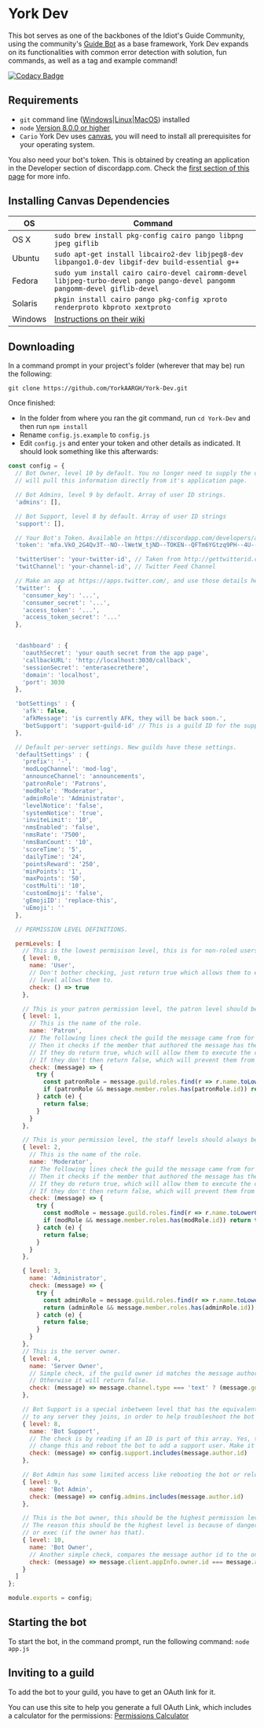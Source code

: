 # York Dev

This bot serves as one of the backbones of the Idiot's Guide Community, using the community's [Guide Bot](https://github.com/An-Idiots-Guide/guidebot) as a base framework, York Dev expands on its functionalities with common error detection with solution, fun commands, as well as a tag and example command!

[![Codacy Badge](https://api.codacy.com/project/badge/Grade/74ebb8bd0ea246deb09ef8dcbb8bfe83)](https://www.codacy.com/app/YorkAARGH/York-Dev?utm_source=github.com&amp;utm_medium=referral&amp;utm_content=YorkAARGH/York-Dev&amp;utm_campaign=Badge_Grade)

## Requirements

- `git` command line ([Windows](https://git-scm.com/download/win)|[Linux](https://git-scm.com/book/en/v2/Getting-Started-Installing-Git)|[MacOS](https://git-scm.com/download/mac)) installed
- `node` [Version 8.0.0 or higher](https://nodejs.org)
- `Cario` York Dev uses [canvas](https://www.npmjs.com/package/canvas), you will need to install all prerequisites for your operating system.

You also need your bot's token. This is obtained by creating an application in
the Developer section of discordapp.com. Check the [first section of this page](https://anidiots.guide/getting-started/the-long-version.html)
for more info.

## Installing Canvas Dependencies

OS | Command
----- | -----
OS X | `sudo brew install pkg-config cairo pango libpng jpeg giflib`
Ubuntu | `sudo apt-get install libcairo2-dev libjpeg8-dev libpango1.0-dev libgif-dev build-essential g++`
Fedora | `sudo yum install cairo cairo-devel cairomm-devel libjpeg-turbo-devel pango pango-devel pangomm pangomm-devel giflib-devel`
Solaris | `pkgin install cairo pango pkg-config xproto renderproto kbproto xextproto`
Windows | [Instructions on their wiki](https://github.com/Automattic/node-canvas/wiki/Installation---Windows)

## Downloading

In a command prompt in your project's folder (wherever that may be) run the following:

`git clone https://github.com/YorkAARGH/York-Dev.git`

Once finished:

- In the folder from where you ran the git command, run `cd York-Dev` and then run `npm install`
- Rename `config.js.example` to `config.js`
- Edit `config.js` and enter your token and other details as indicated. It should look something like this afterwards:

```js
const config = {
  // Bot Owner, level 10 by default. You no longer need to supply the owner ID, as the bot
  // will pull this information directly from it's application page.

  // Bot Admins, level 9 by default. Array of user ID strings.
  'admins': [],

  // Bot Support, level 8 by default. Array of user ID strings
  'support': [],

  // Your Bot's Token. Available on https://discordapp.com/developers/applications/me
  'token': 'mfa.VkO_2G4Qv3T--NO--lWetW_tjND--TOKEN--QFTm6YGtzq9PH--4U--tG0',

  'twitterUser': 'your-twitter-id', // Taken from http://gettwitterid.com/
  'twitChannel': 'your-channel-id', // Twitter Feed Channel

  // Make an app at https://apps.twitter.com/, and use those details here.
  'twitter':  {
    'consumer_key': '...',
    'consumer_secret': '...',
    'access_token': '...',
    'access_token_secret': '...'
  },


  'dashboard' : {
    'oauthSecret': 'your oauth secret from the app page',
    'callbackURL': 'http://localhost:3030/callback',
    'sessionSecret': 'enterasecrethere',
    'domain': 'localhost',
    'port': 3030
  },

  'botSettings' : {
    'afk': false,
    'afkMessage': 'is currently AFK, they will be back soon.',
    'botSupport': 'support-guild-id' // This is a guild ID for the support functionality.
  },

  // Default per-server settings. New guilds have these settings. 
  'defaultSettings' : {
    'prefix': '-',
    'modLogChannel': 'mod-log',
    'announceChannel': 'announcements',
    'patronRole': 'Patrons',
    'modRole': 'Moderator',
    'adminRole': 'Administrator',
    'levelNotice': 'false',
    'systemNotice': 'true',
    'inviteLimit': '10',
    'nmsEnabled': 'false',
    'nmsRate': '7500',
    'nmsBanCount': '10',
    'scoreTime': '5',
    'dailyTime': '24',
    'pointsReward': '250',
    'minPoints': '1',
    'maxPoints': '50',
    'costMulti': '10',
    'customEmoji': 'false',
    'gEmojiID': 'replace-this',
    'uEmoji': ''
  },

  // PERMISSION LEVEL DEFINITIONS.

  permLevels: [
    // This is the lowest permisison level, this is for non-roled users.
    { level: 0,
      name: 'User', 
      // Don't bother checking, just return true which allows them to execute any command their
      // level allows them to.
      check: () => true
    },

    // This is your patron permission level, the patron level should be below the staff roles.
    { level: 1,
      // This is the name of the role.
      name: 'Patron',
      // The following lines check the guild the message came from for the roles.
      // Then it checks if the member that authored the message has the role.
      // If they do return true, which will allow them to execute the command in question.
      // If they don't then return false, which will prevent them from executing the command.
      check: (message) => {
        try {
          const patronRole = message.guild.roles.find(r => r.name.toLowerCase() === message.settings.patronRole.toLowerCase());
          if (patronRole && message.member.roles.has(patronRole.id)) return true;
        } catch (e) {
          return false;
        }
      }
    },

    // This is your permission level, the staff levels should always be above the rest of the roles.
    { level: 2,
      // This is the name of the role.
      name: 'Moderator',
      // The following lines check the guild the message came from for the roles.
      // Then it checks if the member that authored the message has the role.
      // If they do return true, which will allow them to execute the command in question.
      // If they don't then return false, which will prevent them from executing the command.
      check: (message) => {
        try {
          const modRole = message.guild.roles.find(r => r.name.toLowerCase() === message.settings.modRole.toLowerCase());
          if (modRole && message.member.roles.has(modRole.id)) return true;
        } catch (e) {
          return false;
        }
      }
    },

    { level: 3,
      name: 'Administrator', 
      check: (message) => {
        try {
          const adminRole = message.guild.roles.find(r => r.name.toLowerCase() === message.settings.adminRole.toLowerCase());
          return (adminRole && message.member.roles.has(adminRole.id));
        } catch (e) {
          return false;
        }
      }
    },
    // This is the server owner.
    { level: 4,
      name: 'Server Owner', 
      // Simple check, if the guild owner id matches the message author's ID, then it will return true.
      // Otherwise it will return false.
      check: (message) => message.channel.type === 'text' ? (message.guild.owner.user.id === message.author.id ? true : false) : false
    },

    // Bot Support is a special inbetween level that has the equivalent of server owner access
    // to any server they joins, in order to help troubleshoot the bot on behalf of owners.
    { level: 8,
      name: 'Bot Support',
      // The check is by reading if an ID is part of this array. Yes, this means you need to
      // change this and reboot the bot to add a support user. Make it better yourself!
      check: (message) => config.support.includes(message.author.id)
    },

    // Bot Admin has some limited access like rebooting the bot or reloading commands.
    { level: 9,
      name: 'Bot Admin',
      check: (message) => config.admins.includes(message.author.id)
    },

    // This is the bot owner, this should be the highest permission level available.
    // The reason this should be the highest level is because of dangerous commands such as eval
    // or exec (if the owner has that).
    { level: 10,
      name: 'Bot Owner', 
      // Another simple check, compares the message author id to the one stored in the config file.
      check: (message) => message.client.appInfo.owner.id === message.author.id
    }
  ]
};

module.exports = config;
```

## Starting the bot

To start the bot, in the command prompt, run the following command:
`node app.js`

## Inviting to a guild

To add the bot to your guild, you have to get an OAuth link for it.

You can use this site to help you generate a full OAuth Link, which includes a calculator for the permissions:
[Permissions Calculator](https://finitereality.github.io/permissions-calculator/?v=0)
